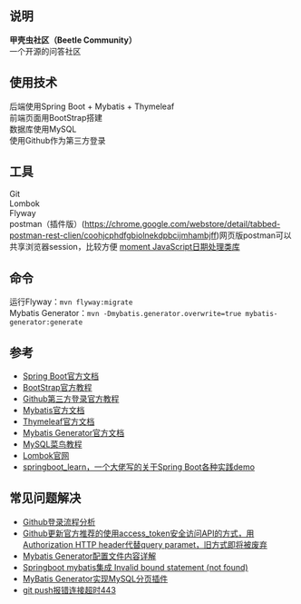 ## 说明
**甲壳虫社区（Beetle Community）**  
一个开源的问答社区

## 使用技术
后端使用Spring Boot + Mybatis + Thymeleaf  
前端页面用BootStrap搭建  
数据库使用MySQL  
使用Github作为第三方登录  

## 工具
Git  
Lombok  
Flyway  
postman（插件版）(https://chrome.google.com/webstore/detail/tabbed-postman-rest-clien/coohjcphdfgbiolnekdpbcijmhambjff)网页版postman可以共享浏览器session，比较方便
[moment JavaScript日期处理类库](http://momentjs.cn/)
## 命令
运行Flyway：`mvn flyway:migrate`  
Mybatis Generator：`mvn -Dmybatis.generator.overwrite=true mybatis-generator:generate`

## 参考
- [Spring Boot官方文档](https://docs.spring.io/spring-boot/docs/2.2.4.RELEASE/reference/html/)  
- [BootStrap官方教程](https://v3.bootcss.com/components/)  
- [Github第三方登录官方教程](https://developer.github.com/apps/)  
- [Mybatis官方文档](https://mybatis.org/mybatis-3/zh/index.html)  
- [Thymeleaf官方文档](https://www.thymeleaf.org/doc/tutorials/3.0/usingthymeleaf.html)  
- [Mybatis Generator官方文档](http://mybatis.org/generator/)   
- [MySQL菜鸟教程](https://www.runoob.com/mysql/mysql-tutorial.html)  
- [Lombok官网](https://projectlombok.org/)  
- [springboot_learn，一个大佬写的关于Spring Boot各种实践demo](https://gitee.com/dalaoyang/springboot_learn)

## 常见问题解决
- [Github登录流程分析](https://www.cnblogs.com/songjilong/p/12309552.html)  
- [Github更新官方推荐的使用access_token安全访问API的方式，用Authorization HTTP header代替query paramet，旧方式即将被废弃](https://blog.csdn.net/kuaileky/article/details/104217757)  
- [Mybatis Generator配置文件内容详解](https://www.jianshu.com/p/a8bfc14a3534)     
- [Springboot mybatis集成 Invalid bound statement (not found)](https://blog.csdn.net/qq_35981283/article/details/78590090)    
- [MyBatis Generator实现MySQL分页插件](https://blog.csdn.net/xiao__gui/article/details/51333693)    
- [git push报错连接超时443](https://blog.csdn.net/Hodors/article/details/103226958)    

